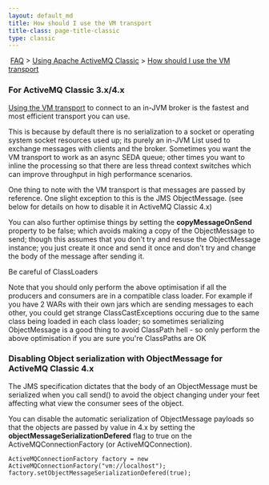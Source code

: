 ```yaml
---
layout: default_md
title: How should I use the VM transport 
title-class: page-title-classic
type: classic
---
```


 [FAQ](faq) > [Using Apache ActiveMQ Classic](using-apache-activemq-classic) > [How should I use the VM transport](how-should-i-use-the-vm-transport)


### For ActiveMQ Classic 3.x/4.x

[Using the VM transport](how-do-i-use-activemq-classic-using-in-jvm-messaging) to connect to an in-JVM broker is the fastest and most efficient transport you can use.

This is because by default there is no serialization to a socket or operating system socket resources used up; its purely an in-JVM List used to exchange messages with clients and the broker. Sometimes you want the VM transport to work as an async SEDA queue; other times you want to inline the processing so that there are less thread context switches which can improve throughput in high performance scenarios.

One thing to note with the VM transport is that messages are passed by reference. One slight exception to this is the JMS ObjectMessage. (see below for details on how to disable it in ActiveMQ Classic 4.x)

You can also further optimise things by setting the **copyMessageOnSend** property to be false; which avoids making a copy of the ObjectMessage to send; though this assumes that you don't try and resuse the ObjectMessage instance; you just create it once and send it once and don't try and change the body of the message after sending it.

Be careful of ClassLoaders

Note that you should only perform the above optimisation if all the producers and consumers are in a compatible class loader. For example if you have 2 WARs with their own jars which are sending messages to each other, you could get strange ClassCastExceptions occuring due to the same class being loaded in each class loader; so sometimes serializing ObjectMessage is a good thing to avoid ClassPath hell - so only perform the above optimisation if you are sure you're ClassPaths are OK

### Disabling Object serialization with ObjectMessage for ActiveMQ Classic 4.x

The JMS specification dictates that the body of an ObjectMessage must be serialized when you call send() to avoid the object changing under your feet affecting what view the consumer sees of the object.

You can disable the automatic serialization of ObjectMessage payloads so that the objects are passed by value in 4.x by setting the **objectMessageSerializationDefered** flag to true on the ActiveMQConnectionFactory (or ActiveMQConnection).
```
ActiveMQConnectionFactory factory = new ActiveMQConnectionFactory("vm://localhost");
factory.setObjectMessageSerializationDefered(true);
```
